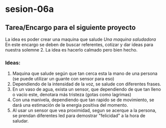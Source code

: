 # sesion-06a

## Tarea/Encargo para el siguiente proyecto

La idea es poder crear una maquina que salude *Una maquina saludadora*
En este encargo se deben de buscar referentes, cotizar y dar ideas para nuestra solemne 2. La idea es hacerlo calmado pero bien hecho.

### Ideas:

1. Maquina que salude según que tan cerca esta la mano de una persona (se puede utilizar un guante con sensor para eso)
2. Dependiendo de la intensidad de la voz, se salude con diferentes frases.
3. En un vaso de agua, exista un sensor, que dependiendo de que tan lleno o vacio este, denotara más tristeza (gotas como lagrimas)
4. Con una manivela, dependiendo que tan rapido se de movimiento, se dará una estimación de la energia positiva del momento.
5. Al usar un sensor que vea proximidad, segun se acerque a la persona, se prendan diferentes led para demostrar "felicidad" a la hora de saludar.
